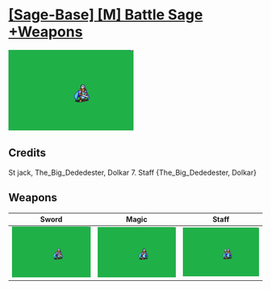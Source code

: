 # [\[Sage-Base\] \[M\] Battle Sage +Weapons](./)

<img src="./1.%20Sword/Sword_000.png" alt="[Sage-Base] [M] Battle Sage +Weapons standing" />

## Credits

St jack, The_Big_Dededester, Dolkar
7. Staff {The_Big_Dededester, Dolkar}

## Weapons


|Sword |Magic |Staff |
|  :---: | :---: | :---: |
| <img alt="Sword animation" src="./1.%20Sword/Sword.gif" /> | <img alt="Magic animation" src="./6.%20Magic/Magic.gif" /> | <img alt="Staff animation" src="./7.%20Staff/Staff.gif" /> |

